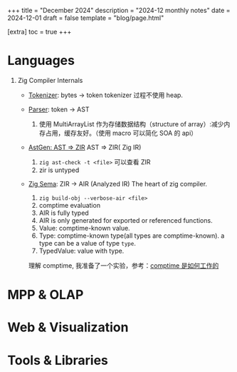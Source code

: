 +++
title = "December 2024"
description = "2024-12 monthly notes"
date = 2024-12-01
draft = false
template = "blog/page.html"

[extra]
toc = true
+++

# Languages
1. Zig Compiler Internals
    - [Tokenizer](https://mitchellh.com/zig/tokenizer): bytes -> token
      tokenizer 过程不使用 heap.
    - [Parser](https://mitchellh.com/zig/parser): token -> AST
      1. 使用 MultiArrayList 作为存储数据结构（structure of array）:减少内存占用，缓存友好。（使用 macro 可以简化 SOA 的 api）
    - [AstGen: AST => ZIR](https://mitchellh.com/zig/astgen) AST => ZIR( Zig IR)
      1. `zig ast-check -t <file>` 可以查看 ZIR
      2. zir is untyped 
    - [Zig Sema](https://mitchellh.com/zig/sema): ZIR -> AIR (Analyzed IR) The heart of zig compiler.
      1. `zig build-obj --verbose-air <file>`
      2. comptime evaluation
      3. AIR is fully typed
      4. AIR is only generated for exported or referenced functions.
      5. Value: comptime-known value.
      6. Type: comptime-known type(all types are comptime-known). a type can be a value of type `type`.
      7. TypedValue: value with type.
      
      理解 comptime, 我准备了一个实验，参考：[comptime 是如何工作的](/learning/zig/how_comptime_works.html)

# MPP & OLAP

# Web & Visualization

# Tools & Libraries